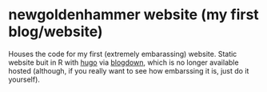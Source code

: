 # newgoldenhammer website (my first blog/website)

Houses the code for my first (extremely embarassing) website. Static website buit in R with [hugo](https://github.com/gohugoio/hugo) via [blogdown](https://github.com/rstudio/blogdown), which is no longer available hosted (although, if you really want to see how embarssing it is, just do it yourself). 
